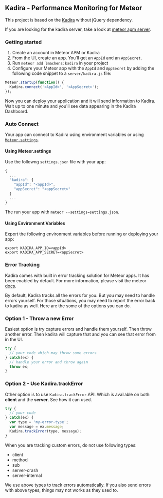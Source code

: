 ## Kadira - Performance Monitoring for Meteor
This project is based on the [Kadira](https://github.com/meteorhacks/kadira) without jQuery dependency.

If you are looking for the kadira server, take a look at [meteor apm server](https://github.com/lmachens/meteor-apm-server).

### Getting started

1. Create an account in Meteor APM or Kadira
2. From the UI, create an app. You'll get an `AppId` and an `AppSecret`.
3. Run `meteor add lmachens:kadira` in your project
4. Configure your Meteor app with the `AppId` and `AppSecret` by adding the following code snippet to a `server/kadira.js` file:

```js
Meteor.startup(function() {
  Kadira.connect('<AppId>', '<AppSecret>');
});
```

Now you can deploy your application and it will send information to Kadira. Wait up to one minute and you'll see data appearing in the Kadira Dashboard.


### Auto Connect

Your app can connect to Kadira using environment variables or using [`Meteor.settings`](http://docs.meteor.com/#meteor_settings).

#### Using Meteor.settings
Use the followng `settings.json` file with your app:

```js
{
  ...
  "kadira": {
    "appId": "<appId>",
    "appSecret": "<appSecret>"
  }
  ...
}
```

The run your app with `meteor --settings=settings.json`.

#### Using Environment Variables

Export the following environment variables before running or deploying your app:

```
export KADIRA_APP_ID=<appId>
export KADIRA_APP_SECRET=<appSecret>
````

### Error Tracking

Kadira comes with built in error tracking solution for Meteor apps. It has been enabled by default.
For more information, please visit the meteor [docs](http://galaxy-guide.meteor.com/kb-error-tracking.html).

By default, Kadira tracks all the errors for you. But you may need to handle errors yourself. For those situations, you may need to report the error back to kadira as well. Here are the some of the options you can do.  

### Option 1 - Throw a new Error

Easiest option is try capture errors and handle them yourself. Then throw another error. Then kadira will capture that and you can see that error from in the UI.  

``` js
try {
  // your code which may throw some errors
} catch(ex) {
  // handle your error and throw again
  throw ex;
}
```

### Option 2 - Use Kadira.trackError

Other option is to use `Kadira.trackError` API. Which is available on both **client** and the **server**. See how it can used.  

``` js
try {
  // your code 
} catch(ex) {
  var type = 'my-error-type';
  var message = ex.message;
  Kadira.trackError(type, message);
}
```

When you are tracking custom errors, do not use following types:  

*   client
*   method
*   sub
*   server-crash
*   server-internal

We use above types to track errors automatically. If you also send errors with above types, things may not works as they used to.